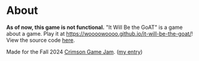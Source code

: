 # About
**As of now, this game is not functional.**
"It Will Be the GoAT" is a game about a game.
Play it at https://woooowoooo.github.io/it-will-be-the-goat/!
View the source code [here](https://github.com/woooowoooo/it-will-be-the-goat).

Made for the Fall 2024 [Crimson Game Jam](https://itch.io/jam/crimson-game-jam-fall-2024).
([my entry](https://woooowoooo.itch.io/it-will-be-the-goat))